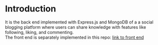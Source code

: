 # Introduction
It is the back end implemented with Express.js and MongoDB of a a social blogging platform where users can share knowledge with features like following, liking, and commenting.  
The front end is separately implemented in this repo: [link to front end](https://github.com/qzyan/young-bee/)

